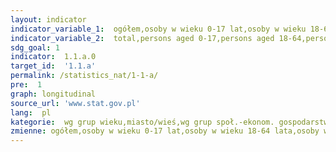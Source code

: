 ```yaml
---
layout: indicator
indicator_variable_1:  ogółem,osoby w wieku 0-17 lat,osoby w wieku 18-64 lata,osoby w wieku 65 lat i więcej,miasto,wieś,pracownicy,rolnicy,pracujący na własny rachunek,emeryci,renciści,co najwyżej gimnazjalne,zasadnicze zawodowe,średnie,wyższe
indicator_variable_2:  total,persons aged 0-17,persons aged 18-64,persons aged 65 and more,urban area,rural area,employees,farmers,the self-employed,retirees,pensioners,not higher than lower secondary,basic vocational,secondary,tertiary
sdg_goal: 1
indicator:  1.1.a.0
target_id:  '1.1.a'
permalink: /statistics_nat/1-1-a/
pre:  1
graph: longitudinal
source_url: 'www.stat.gov.pl'
lang:  pl
kategorie:  wg grup wieku,miasto/wieś,wg grup społ.-ekonom. gospodarstw domowych,wg poziomu wykształcenia głowy gospodarstwa domowego
zmienne: ogółem,osoby w wieku 0-17 lat,osoby w wieku 18-64 lata,osoby w wieku 65 lat i więcej;miasto,wieś;pracownicy,rolnicy,pracujący na własny rachunek,emeryci,renciści;co najwyżej gimnazjalne,zasadnicze zawodowe,średnie,wyższe
---
```

